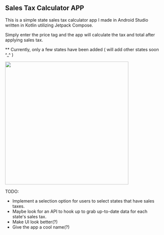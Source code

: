 ## Sales Tax Calculator APP

This is a simple state sales tax calculator app I made in Android Studio written in Kotlin utilizing Jetpack Compose.

Simply enter the price tag and the app will calculate the tax and total after applying sales tax. 

** Currently, only a few states have been added ( will add other states soon ^_^ )

<img src="https://github.com/mylifeisoofed/Sales-Tax-Calculator/assets/58831022/75ffb0e6-1dae-47c0-b657-ab1f0efe90e9" width="400">

TODO:
- Implement a selection option for users to select states that have sales taxes.
- Maybe look for an API to hook up to grab up-to-date data for each state's sales tax.
- Make UI look better(?)
- Give the app a cool name(?)
